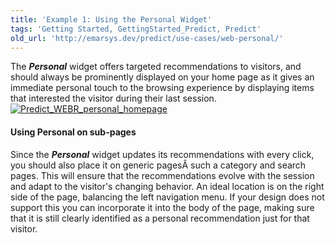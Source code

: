 ```yaml
---
title: 'Example 1: Using the Personal Widget'
tags: 'Getting Started, GettingStarted_Predict, Predict'
old_url: 'http://emarsys.dev/predict/use-cases/web-personal/'
---
```


The ***Personal*** widget offers targeted recommendations to visitors, and should always be prominently displayed on your home page as it gives an immediate personal touch to the browsing experience by displaying items that interested the visitor during their last session. [![Predict_WEBR_personal_homepage](/assets/images/Predict_WEBR_personal_homepage.png)](/assets/images/Predict_WEBR_personal_homepage.png)

#### Using Personal on sub-pages

 Since the ***Personal*** widget updates its recommendations with every click, you should also place it on generic pagesÂ such a category and search pages. This will ensure that the recommendations evolve with the session and adapt to the visitor's changing behavior. An ideal location is on the right side of the page, balancing the left navigation menu. If your design does not support this you can incorporate it into the body of the page, making sure that it is still clearly identified as a personal recommendation just for that visitor.